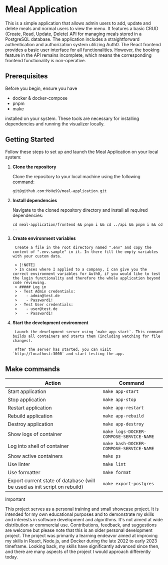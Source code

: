 # Meal Application
This is a simple application that allows admin users to add, update and delete meals and normal users to view the menu. It features a basic CRUD (Create, Read, Update, Delete) API for managing meals stored in a PostgreSQL database. The application includes a straightforward authentication and authorization system utilizing Auth0. The React frontend provides a basic user interface for all functionalities. However, the booking feature in the API remains incomplete, which means the corresponding frontend functionality is non-operative.

## Prerequisites
Before you begin, ensure you have 
- docker & docker-compose
- pnpm
- make

installed on your system. These tools are necessary for installing dependencies and running the visualizer locally.

## Getting Started
Follow these steps to set up and launch the Meal Application on your local system:

1. **Clone the repository**

    Clone the repository to your local machine using the following command:
   
    `git@github.com:MoHe99/meal-application.git`
    
3. **Install dependencies**
   
    Navigate to the cloned repository directory and install all required dependencies:

   `cd meal-application/frontend && pnpm i && cd ../api && pnpm i && cd ..`
    
5. **Create environment variables**
   
        Create a file in the root directory named ".env" and copy the content of ".env.sample" in it. In there fill the empty variables with your custom data.
        
        > [!NOTE]
        > In cases where I applied to a company, I can give you the correct environment variables for Auth0, if you would like to test the login functionality and therefore the whole application beyond code reviewing.
        > ##### Log in
        > - Test Admin credentials: 
        >    - admin@test.de
        >    - Password1!
        > - Test User credentials: 
        >    - user@test.de
        >    - Password1!
    
6. **Start the development environment**
   
        Launch the development server using `make app-start`. This command builds all containers and starts them (including watching for file changes).
        
        After the server has started, you can visit `http://localhost:3000` and start testing the app.

## Make commands

| Action                    | Command                                   |
|---------------------------|-------------------------------------------|
| Start application         | `make app-start`                          |
| Stop application          | `make app-stop`                           |
| Restart application       | `make app-restart`                        |
| Rebuild application       | `make app-rebuild`                        |
| Destroy application       | `make app-destroy`                        |
| Show logs of container    | `make logs-DOCKER-COMPOSE-SERVICE-NAME`   |
| Log into shell of container | `make bash-DOCKER-COMPOSE-SERVICE-NAME`  |
| Show active containers    | `make ps`                                 |
| Use linter                | `make lint`                               |
| Use formatter             | `make format`                             |
| Export current state of database (will be used as init script on rebuild)   | `make export-postgres`                                 |

> [!IMPORTANT]
> This project serves as a personal training and small showcase project. It is intended for my own educational purposes and to demonstrate my skills and interests in software development and algorithms. It's not aimed at wide distribution or commercial use. Contributions, feedback, and suggestions are welcome but please note that this is an older personal development project.
> The project was primarily a learning endeavor aimed at improving my skills in React, Node.js, and Docker during the late 2022 to early 2023 timeframe. Looking back, my skills have significantly advanced since then, and there are many aspects of the project I would approach differently today.
